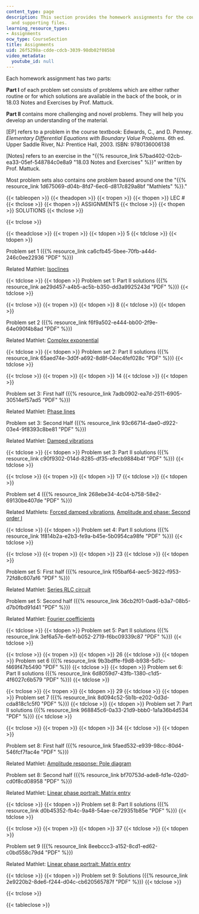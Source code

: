 ```yaml
---
content_type: page
description: This section provides the homework assignments for the course, solutions,
  and supporting files.
learning_resource_types:
- Assignments
ocw_type: CourseSection
title: Assignments
uid: 26f5298a-cdde-cdcb-3039-98db02f085b8
video_metadata:
  youtube_id: null
---
```


Each homework assignment has two parts:

**Part I** of each problem set consists of problems which are either rather routine or for which solutions are available in the back of the book, or in 18.03 Notes and Exercises by Prof. Mattuck.

**Part II** contains more challenging and novel problems. They will help you develop an understanding of the material.

\[EP\] refers to a problem in the course textbook: Edwards, C., and D. Penney. _Elementary Differential Equations with Boundary Value Problems_. 6th ed. Upper Saddle River, NJ: Prentice Hall, 2003. ISBN: 9780136006138

\[Notes\] refers to an exercise in the "{{% resource_link 57bad402-02cb-ea33-05ef-548784c0e8a9 "18.03 Notes and Exercises" %}}" written by Prof. Mattuck.

Most problem sets also contains one problem based around one the "{{% resource_link 1d675069-d04b-8fd7-6ec6-d817c829a8bf "Mathlets" %}}."

{{< tableopen >}}
{{< theadopen >}}
{{< tropen >}}
{{< thopen >}}
LEC #
{{< thclose >}}
{{< thopen >}}
ASSIGNMENTS
{{< thclose >}}
{{< thopen >}}
SOLUTIONS
{{< thclose >}}

{{< trclose >}}

{{< theadclose >}}
{{< tropen >}}
{{< tdopen >}}
5
{{< tdclose >}}
{{< tdopen >}}


Problem set 1 ({{% resource_link ca6cfb45-5bee-70fb-a44d-246c0ee22936 "PDF" %}})

Related Mathlet: [Isoclines](http://math.mit.edu/mathlets/mathlets/isoclines/)


{{< tdclose >}}
{{< tdopen >}}
Problem set 1: Part II solutions ({{% resource_link ae29d457-a4b5-ac5b-b350-dd3a9925243d "PDF" %}})
{{< tdclose >}}

{{< trclose >}}
{{< tropen >}}
{{< tdopen >}}
8
{{< tdclose >}}
{{< tdopen >}}


Problem set 2 ({{% resource_link f6f9a502-e444-bb00-2f9e-64e090f4b8ad "PDF" %}})

Related Mathlet: [Complex exponential](http://math.mit.edu/mathlets/mathlets/complex-exponential/)


{{< tdclose >}}
{{< tdopen >}}
Problem set 2: Part II solutions ({{% resource_link 65aed74e-3d0f-a692-8d8f-04ec4fef028c "PDF" %}})
{{< tdclose >}}

{{< trclose >}}
{{< tropen >}}
{{< tdopen >}}
14
{{< tdclose >}}
{{< tdopen >}}


Problem set 3: First half ({{% resource_link 7adb0902-ea7d-2511-6905-30514ef57ad5 "PDF" %}})

Related Mathlet: [Phase lines](http://math.mit.edu/mathlets/mathlets/phase-lines/)

Problem set 3: Second Half ({{% resource_link 93c66714-dae0-d922-03e4-9f8393c8be81 "PDF" %}})

Related Mathlet: [Damped vibrations](http://math.mit.edu/mathlets/mathlets/damped-vibrations/)


{{< tdclose >}}
{{< tdopen >}}
Problem set 3: Part II solutions ({{% resource_link c90f9302-014d-8285-df35-efecb9884b4f "PDF" %}})
{{< tdclose >}}

{{< trclose >}}
{{< tropen >}}
{{< tdopen >}}
17
{{< tdclose >}}
{{< tdopen >}}


Problem set 4 ({{% resource_link 268ebe34-4c04-b758-58e2-69130be407de "PDF" %}})

Related Mathlets: [Forced damped vibrations](http://math.mit.edu/mathlets/mathlets/forced-damped-vibration/), [Amplitude and phase: Second order I](http://math.mit.edu/mathlets/mathlets/amplitude-and-phase-2nd-order/)


{{< tdclose >}}
{{< tdopen >}}
Problem set 4: Part II solutions ({{% resource_link 1f814b2a-e2b3-fe9a-b45e-5b0954ca98fe "PDF" %}})
{{< tdclose >}}

{{< trclose >}}
{{< tropen >}}
{{< tdopen >}}
23
{{< tdclose >}}
{{< tdopen >}}


Problem set 5: First half ({{% resource_link f05baf64-aec5-3622-f953-72fd8c607af6 "PDF" %}})

Related Mathlet: [Series RLC circuit](http://math.mit.edu/mathlets/mathlets/series-rlc-circuit/)

Problem set 5: Second half ({{% resource_link 36cb2f01-0ad6-b3a7-08b5-d7b0fbd91d41 "PDF" %}})

Related Mathlet: [Fourier coefficients](http://math.mit.edu/mathlets/mathlets/fourier-coefficients/)


{{< tdclose >}}
{{< tdopen >}}
Problem set 5: Part II solutions ({{% resource_link 3ef6a57e-6e1f-b052-2719-f6bc09339c87 "PDF" %}})
{{< tdclose >}}

{{< trclose >}}
{{< tropen >}}
{{< tdopen >}}
26
{{< tdclose >}}
{{< tdopen >}}
Problem set 6 ({{% resource_link 9b3bdffe-f9d8-b938-5d1c-f469f47b5490 "PDF" %}})
{{< tdclose >}}
{{< tdopen >}}
Problem set 6: Part II solutions ({{% resource_link 6d8059d7-43fb-1380-c1d5-4f6027c6b579 "PDF" %}})
{{< tdclose >}}

{{< trclose >}}
{{< tropen >}}
{{< tdopen >}}
29
{{< tdclose >}}
{{< tdopen >}}
Problem set 7 ({{% resource_link 8d094c52-5b1b-e202-0d3d-cda818c1c5f0 "PDF" %}})
{{< tdclose >}}
{{< tdopen >}}
Problem set 7: Part II solutions ({{% resource_link 968845c6-0a33-21d9-bbb0-1a1a36b4d534 "PDF" %}})
{{< tdclose >}}

{{< trclose >}}
{{< tropen >}}
{{< tdopen >}}
34
{{< tdclose >}}
{{< tdopen >}}


Problem set 8: First half ({{% resource_link 5faed532-e939-98cc-80d4-546fcf7fac4e "PDF" %}})

Related Mathlet: [Amplitude response: Pole diagram](http://math.mit.edu/mathlets/mathlets/amplitude-response-pole-diagram/)

Problem set 8: Second half ({{% resource_link bf70753d-ade8-fd1e-02d0-cd0f8cd08958 "PDF" %}})

Related Mathlet: [Linear phase portrait: Matrix entry](http://math.mit.edu/mathlets/mathlets/linear-phase-portraits-matrix-entry/)


{{< tdclose >}}
{{< tdopen >}}
Problem set 8: Part II solutions ({{% resource_link d0b45352-fb4c-9a48-54ae-ce729351b85e "PDF" %}})
{{< tdclose >}}

{{< trclose >}}
{{< tropen >}}
{{< tdopen >}}
37
{{< tdclose >}}
{{< tdopen >}}


Problem set 9 ({{% resource_link 8eebccc3-a152-8cd1-ed62-c0bd558c79d4 "PDF" %}})

Related Mathlet: [Linear phase portrait: Matrix entry](http://math.mit.edu/mathlets/mathlets/linear-phase-portraits-matrix-entry/)


{{< tdclose >}}
{{< tdopen >}}
Problem set 9: Solutions ({{% resource_link 2e9220b2-8de6-f244-d04c-cb620565787f "PDF" %}})
{{< tdclose >}}

{{< trclose >}}

{{< tableclose >}}